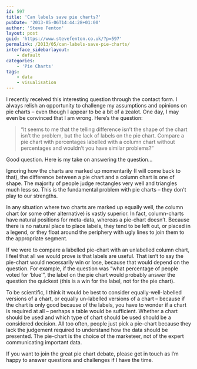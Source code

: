 ```yaml
---
id: 597
title: 'Can labels save pie charts?'
pubDate: '2013-05-06T14:44:28+01:00'
author: 'Steve Fenton'
layout: post
guid: 'https://www.stevefenton.co.uk/?p=597'
permalink: /2013/05/can-labels-save-pie-charts/
interface_sidebarlayout:
    - default
categories:
    - 'Pie Charts'
tags:
    - data
    - visualisation
---
```


I recently received this interesting question through the contact form. I always relish an opportunity to challenge my assumptions and opinions on pie charts – even though I appear to be a bit of a zealot. One day, I may even be convinced that I am wrong. Here’s the question:

> “It seems to me that the telling difference isn’t the shape of the chart isn’t the problem, but the lack of labels on the pie chart. Compare a pie chart with percentages labelled with a column chart without percentages and wouldn’t you have similar problems?”

Good question. Here is my take on answering the question…

Ignoring how the charts are marked up momentarily (I will come back to that), the difference between a pie chart and a column chart is one of shape. The majority of people judge rectangles very well and triangles much less so. This is the fundamental problem with pie charts – they don’t play to our strengths.

In any situation where two charts are marked up equally well, the column chart (or some other alternative) is vastly superior. In fact, column-charts have natural positions for meta-data, whereas a pie-chart doesn’t. Because there is no natural place to place labels, they tend to be left out, or placed in a legend, or they float around the periphery with ugly lines to join them to the appropriate segment.

If we were to compare a labelled pie-chart with an unlabelled column chart, I feel that all we would prove is that labels are useful. That isn’t to say the pie-chart would necessarily win or lose, because that would depend on the question. For example, if the question was “what percentage of people voted for ‘blue'”, the label on the pie chart would probably answer the question the quickest (this is a win for the label, not for the pie chart).

To be scientific, I think it would be best to consider equally-well-labelled versions of a chart, or equally un-labelled versions of a chart – because if the chart is only good because of the labels, you have to wonder if a chart is required at all – perhaps a table would be sufficient. Whether a chart should be used and which type of chart should be used should be a considered decision. All too often, people just pick a pie-chart because they lack the judgement required to understand how the data should be presented. The pie-chart is the choice of the marketeer, not of the expert communicating important data.

If you want to join the great pie chart debate, please get in touch as I’m happy to answer questions and challenges if I have the time.